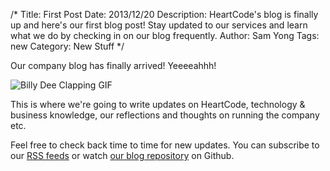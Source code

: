 /*
Title: First Post
Date: 2013/12/20
Description: HeartCode's blog is finally up and here's our first blog post! Stay updated to our services and learn what we do by checking in on our blog frequently.
Author: Sam Yong
Tags: new
Category: New Stuff
*/

Our company blog has finally arrived! Yeeeeahhh!

![Billy Dee Clapping GIF](http://i.imgur.com/fqVkRxQ.gif)

This is where we're going to write updates on HeartCode, technology & business knowledge, our reflections and thoughts on running the company etc.

Feel free to check back time to time for new updates. You can subscribe to our [RSS feeds](http://blog.heartcode.sg/feed) or watch [our blog repository](https://github.com/hcode/blog.heartcode.sg) on Github.